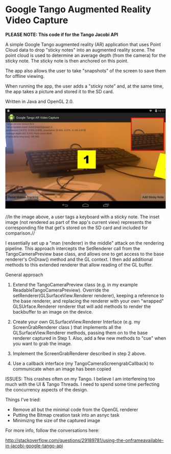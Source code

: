# Google Tango Augmented Reality Video Capture

**PLEASE NOTE: This code if for the Tango Jacobi API**

A simple Google Tango augmented reality (AR) application that uses Point Cloud data to drop "sticky notes" into an augmented reality scene.  The point cloud is used to determine an average depth (from the camera) for the sticky note.  The sticky note is then anchored on this point.

The app also allows the user to take "snapshots" of the screen to save them for offline viewing.

When running the app, the user adds a "sticky note" and, at the same time, the app takes a picture and stored it to the SD card.

Written in Java and OpenGL 2.0.

![Tango Augmented Reality Video Capture](/screenshot.jpg?raw=true "Tango Augmented Reality Video Capture")

//In the image above, a user tags a keyboard with a sticky note.  The  inset image (not rendered as part of the app's current view) represents  the corresponding file that get's stored on the SD card and included for comparison.//

I essentially set up a "man (renderer) in the middle" attack on the rendering pipeline. This approach intercepts the SetRenderer call from the TangoCameraPreview base class, and allows one to get access to the base renderer's OnDraw() method and the GL context. I then add additional methods to this extended renderer that allow reading of the GL buffer.

General approach

1) Extend the TangoCameraPreview class (e.g. in my example ReadableTangoCameraPreview). Override the setRenderer(GLSurfaceView.Renderer renderer), keeping a reference to the base renderer, and replacing the renderer with your own "wrapped" GLSUrface.Renderer renderer that will add methods to render the backbuffer to an image on the device.

2) Create your own GLSurfaceView.Renderer Interface (e.g. my ScreenGrabRenderer class ) that implements all the GLSurfaceView.Renderer methods, passing them on to the base renderer captured in Step 1. Also, add a few new methods to "cue" when you want to grab the image.

3) Implement the ScreenGrabRenderer described in step 2 above.

4) Use a callback interface (my TangoCameraScreengrabCallback) to communicate when an image has been copied

ISSUES:  This crashes often on my Tango.  I believe I am interfereing too much with the UI & Tango Threads.  I need to spend some time perfecting the concurrency aspects of the design.  

Things I've tried:

- Remove all but the minimal code from the OpenGL renderer
- Putting the Bitmap creation task into an asnyc task
- Minimizng the size of the captured image

For more info, follow the conversations here:

http://stackoverflow.com/questions/29189781/using-the-onframeavailable-in-jacobi-google-tango-api
